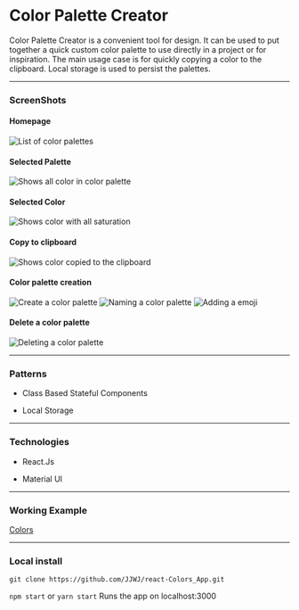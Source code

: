 # Color Palette Creator

Color Palette Creator is a convenient tool for design. It can be used to put together a quick custom color palette to use directly in a project or for inspiration. 
The main usage case is for quickly copying a color to the clipboard. Local storage is used to persist the palettes.

---

### ScreenShots
#### Homepage
![List of color palettes](./screenshots/Home.png)
#### Selected Palette
![Shows all color in color palette](./screenshots/Palette.png)
#### Selected Color
![Shows color with all saturation](./screenshots/Color.png)
#### Copy to clipboard
![Shows color copied to the clipboard](./screenshots/Copy.png)
#### Color palette creation
![Create a color palette](./screenshots/Create.png)
![Naming a color palette](./screenshots/Name.png)
![Adding a emoji](./screenshots/Emoji.png)
#### Delete a color palette
![Deleting a color palette](./screenshots/Delete.png)

---

### Patterns

* Class Based Stateful Components

* Local Storage
---

### Technologies

* React.Js

* Material UI

---

### Working Example 

[Colors](https://z-colors.hellojjwj.com)

---

### Local install

```
git clone https://github.com/JJWJ/react-Colors_App.git
```
`npm start` or `yarn start`
Runs the app on localhost:3000


